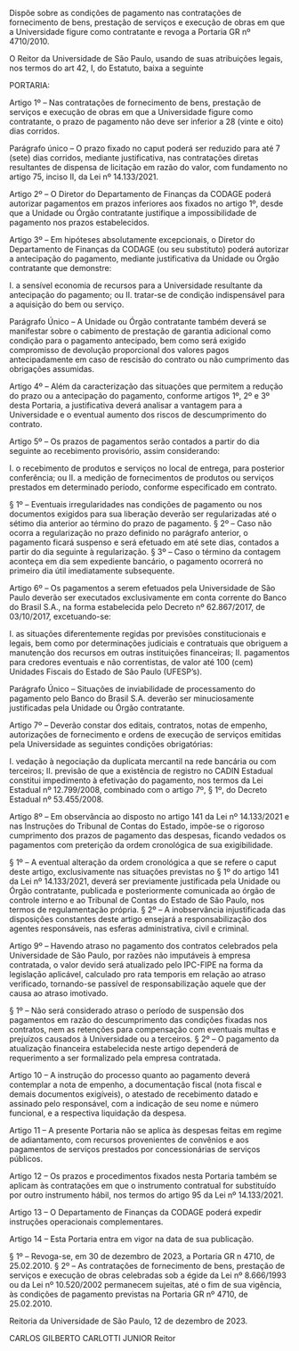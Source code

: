 Dispõe sobre as condições de pagamento nas contratações de fornecimento de bens, prestação de serviços e execução de obras em que a Universidade figure como contratante e revoga a Portaria GR nº 4710/2010.

O Reitor da Universidade de São Paulo, usando de suas atribuições legais, nos termos do art 42, I, do Estatuto, baixa a seguinte

PORTARIA:

Artigo 1º – Nas contratações de fornecimento de bens, prestação de serviços e execução de obras em que a Universidade figure como contratante, o prazo de pagamento não deve ser inferior a 28 (vinte e oito) dias corridos.

Parágrafo único – O prazo fixado no caput poderá ser reduzido para até 7 (sete) dias corridos, mediante justificativa, nas contratações diretas resultantes de dispensa de licitação em razão do valor, com fundamento no artigo 75, inciso II, da Lei nº 14.133/2021.

Artigo 2º – O Diretor do Departamento de Finanças da CODAGE poderá autorizar pagamentos em prazos inferiores aos fixados no artigo 1º, desde que a Unidade ou Órgão contratante justifique a impossibilidade de pagamento nos prazos estabelecidos.

Artigo 3º – Em hipóteses absolutamente excepcionais, o Diretor do Departamento de Finanças da CODAGE (ou seu substituto) poderá autorizar a antecipação do pagamento, mediante justificativa da Unidade ou Órgão contratante que demonstre:

I. a sensível economia de recursos para a Universidade resultante da antecipação do pagamento; ou
II. tratar-se de condição indispensável para a aquisição do bem ou serviço.

Parágrafo Único – A Unidade ou Órgão contratante também deverá se manifestar sobre o cabimento de prestação de garantia adicional como condição para o pagamento antecipado, bem como será exigido compromisso de devolução proporcional dos valores pagos antecipadamente em caso de rescisão do contrato ou não cumprimento das obrigações assumidas.

Artigo 4º – Além da caracterização das situações que permitem a redução do prazo ou a antecipação do pagamento, conforme artigos 1º, 2º e 3º desta Portaria, a justificativa deverá analisar a vantagem para a Universidade e o eventual aumento dos riscos de descumprimento do contrato.

Artigo 5º – Os prazos de pagamentos serão contados a partir do dia seguinte ao recebimento provisório, assim considerando:

I. o recebimento de produtos e serviços no local de entrega, para posterior conferência; ou
II. a medição de fornecimentos de produtos ou serviços prestados em determinado período, conforme especificado em contrato.

§ 1º – Eventuais irregularidades nas condições de pagamento ou nos documentos exigidos para sua liberação deverão ser regularizadas até o sétimo dia anterior ao término do prazo de pagamento.
§ 2º – Caso não ocorra a regularização no prazo definido no parágrafo anterior, o pagamento ficará suspenso e será efetuado em até sete dias, contados a partir do dia seguinte à regularização.
§ 3º – Caso o término da contagem aconteça em dia sem expediente bancário, o pagamento ocorrerá no primeiro dia útil imediatamente subsequente.

Artigo 6º – Os pagamentos a serem efetuados pela Universidade de São Paulo deverão ser executados exclusivamente em conta corrente do Banco do Brasil S.A., na forma estabelecida pelo Decreto nº 62.867/2017, de 03/10/2017, excetuando-se:

I. as situações diferentemente regidas por previsões constitucionais e legais, bem como por determinações judiciais e contratuais que obriguem a manutenção dos recursos em outras instituições financeiras;
II. pagamentos para credores eventuais e não correntistas, de valor até 100 (cem) Unidades Fiscais do Estado de São Paulo (UFESP’s).

Parágrafo Único – Situações de inviabilidade de processamento do pagamento pelo Banco do Brasil S.A. deverão ser minuciosamente justificadas pela Unidade ou Órgão contratante.

Artigo 7º – Deverão constar dos editais, contratos, notas de empenho, autorizações de fornecimento e ordens de execução de serviços emitidas pela Universidade as seguintes condições obrigatórias:

I. vedação à negociação da duplicata mercantil na rede bancária ou com terceiros;
II. previsão de que a existência de registro no CADIN Estadual constitui impedimento à efetivação do pagamento, nos termos da Lei Estadual nº 12.799/2008, combinado com o artigo 7º, § 1º, do Decreto Estadual nº 53.455/2008.

Artigo 8º – Em observância ao disposto no artigo 141 da Lei nº 14.133/2021 e nas Instruções do Tribunal de Contas do Estado, impõe-se o rigoroso cumprimento dos prazos de pagamento das despesas, ficando vedados os pagamentos com preterição da ordem cronológica de sua exigibilidade.

§ 1º – A eventual alteração da ordem cronológica a que se refere o caput deste artigo, exclusivamente nas situações previstas no § 1º do artigo 141 da Lei nº 14.133/2021, deverá ser previamente justificada pela Unidade ou Órgão contratante, publicada e posteriormente comunicada ao órgão de controle interno e ao Tribunal de Contas do Estado de São Paulo, nos termos de regulamentação própria.
§ 2º – A inobservância injustificada das disposições constantes deste artigo ensejará a responsabilização dos agentes responsáveis, nas esferas administrativa, civil e criminal.

Artigo 9º – Havendo atraso no pagamento dos contratos celebrados pela Universidade de São Paulo, por razões não imputáveis à empresa contratada, o valor devido será atualizado pelo IPC-FIPE na forma da legislação aplicável, calculado pro rata temporis em relação ao atraso verificado, tornando-se passível de responsabilização aquele que der causa ao atraso imotivado.

§ 1º – Não será considerado atraso o período de suspensão dos pagamentos em razão do descumprimento das condições fixadas nos contratos, nem as retenções para compensação com eventuais multas e prejuízos causados à Universidade ou a terceiros.
§ 2º – O pagamento da atualização financeira estabelecida neste artigo dependerá de requerimento a ser formalizado pela empresa contratada.

Artigo 10 – A instrução do processo quanto ao pagamento deverá contemplar a nota de empenho, a documentação fiscal (nota fiscal e demais documentos exigíveis), o atestado de recebimento datado e assinado pelo responsável, com a indicação de seu nome e número funcional, e a respectiva liquidação da despesa.

Artigo 11 – A presente Portaria não se aplica às despesas feitas em regime de adiantamento, com recursos provenientes de convênios e aos pagamentos de serviços prestados por concessionárias de serviços públicos.

Artigo 12 – Os prazos e procedimentos fixados nesta Portaria também se aplicam às contratações em que o instrumento contratual for substituído por outro instrumento hábil, nos termos do artigo 95 da Lei nº 14.133/2021.

Artigo 13 – O Departamento de Finanças da CODAGE poderá expedir instruções operacionais complementares.

Artigo 14 – Esta Portaria entra em vigor na data de sua publicação.

§ 1º – Revoga-se, em 30 de dezembro de 2023, a Portaria GR n 4710, de 25.02.2010.
§ 2º – As contratações de fornecimento de bens, prestação de serviços e execução de obras celebradas sob a égide da Lei nº 8.666/1993 ou da Lei nº 10.520/2002 permanecem sujeitas, até o fim de sua vigência, às condições de pagamento previstas na Portaria GR nº 4710, de 25.02.2010.

Reitoria da Universidade de São Paulo, 12 de dezembro de 2023.

CARLOS GILBERTO CARLOTTI JUNIOR
Reitor